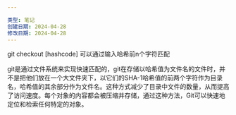```yaml
---

类型: 笔记
创建日期: 2024-04-28
修改日期: 2024-04-28
---
```

git checkout [hashcode]
可以通过输入哈希前n个字符匹配

git是通过文件系统来实现快速匹配的，git在存储以哈希值为文件名的文件时，并不是把他们放在一个大文件夹下，以它们的SHA-1哈希值的前两个字符作为目录名，哈希值的其余部分作为文件名。这种方式减少了目录中文件的数量，从而提高了访问速度。每个对象的内容都会被压缩并存储，通过这种方法，Git可以快速地定位和检索任何特定的对象。

